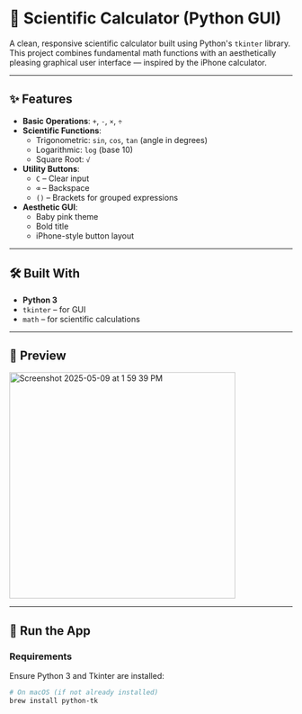 # 🧮 Scientific Calculator (Python GUI)

A clean, responsive scientific calculator built using Python's `tkinter` library. This project combines fundamental math functions with an aesthetically pleasing graphical user interface — inspired by the iPhone calculator.

---

## ✨ Features

- **Basic Operations**: `+`, `-`, `×`, `÷`
- **Scientific Functions**:
  - Trigonometric: `sin`, `cos`, `tan` (angle in degrees)
  - Logarithmic: `log` (base 10)
  - Square Root: `√`
- **Utility Buttons**:  
  - `C` – Clear input  
  - `⌫` – Backspace  
  - `()` – Brackets for grouped expressions
- **Aesthetic GUI**:
  - Baby pink theme
  - Bold title
  - iPhone-style button layout

---

## 🛠️ Built With

- **Python 3**
- `tkinter` – for GUI
- `math` – for scientific calculations

---

## 📸 Preview

<img width="402" alt="Screenshot 2025-05-09 at 1 59 39 PM" src="https://github.com/user-attachments/assets/6b89a530-a6a9-4402-b16f-f204a35b271a" />

---

## 🚀 Run the App

### Requirements

Ensure Python 3 and Tkinter are installed:

```bash
# On macOS (if not already installed)
brew install python-tk
